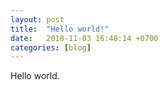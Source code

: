 ```yaml
---
layout: post
title:  "Hello world!"
date:   2018-11-03 16:48:14 +0700
categories: [blog]
---
```

Hello world.